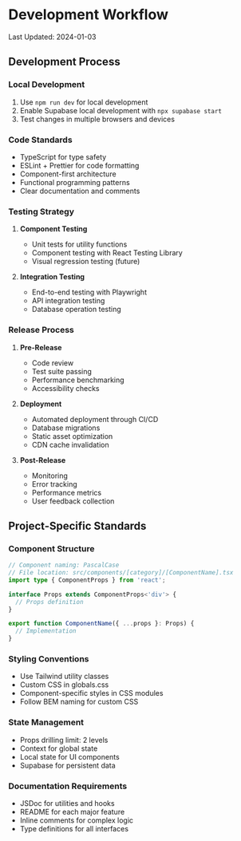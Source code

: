 # Development Workflow

Last Updated: 2024-01-03

## Development Process

### Local Development

1. Use `npm run dev` for local development
2. Enable Supabase local development with `npx supabase start`
3. Test changes in multiple browsers and devices

### Code Standards

- TypeScript for type safety
- ESLint + Prettier for code formatting
- Component-first architecture
- Functional programming patterns
- Clear documentation and comments

### Testing Strategy

1. **Component Testing**
   - Unit tests for utility functions
   - Component testing with React Testing Library
   - Visual regression testing (future)

2. **Integration Testing**
   - End-to-end testing with Playwright
   - API integration testing
   - Database operation testing

### Release Process

1. **Pre-Release**
   - Code review
   - Test suite passing
   - Performance benchmarking
   - Accessibility checks

2. **Deployment**
   - Automated deployment through CI/CD
   - Database migrations
   - Static asset optimization
   - CDN cache invalidation

3. **Post-Release**
   - Monitoring
   - Error tracking
   - Performance metrics
   - User feedback collection

## Project-Specific Standards

### Component Structure

```typescript
// Component naming: PascalCase
// File location: src/components/[category]/[ComponentName].tsx
import type { ComponentProps } from 'react';

interface Props extends ComponentProps<'div'> {
  // Props definition
}

export function ComponentName({ ...props }: Props) {
  // Implementation
}
```

### Styling Conventions

- Use Tailwind utility classes
- Custom CSS in globals.css
- Component-specific styles in CSS modules
- Follow BEM naming for custom CSS

### State Management

- Props drilling limit: 2 levels
- Context for global state
- Local state for UI components
- Supabase for persistent data

### Documentation Requirements

- JSDoc for utilities and hooks
- README for each major feature
- Inline comments for complex logic
- Type definitions for all interfaces
